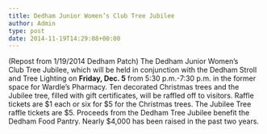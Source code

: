 ```yaml
---
title: Dedham Junior Women’s Club Tree Jubilee
author: Admin
type: post
date: 2014-11-19T14:29:08+00:00
---
```

(Repost from 1/19/2014 Dedham Patch) The Dedham Junior Women’s Club Tree Jubilee, which will be held in conjunction with the Dedham Stroll and Tree Lighting on **Friday, Dec. 5** from 5:30 p.m.-7:30 p.m. in the former space for Wardle’s Pharmacy. Ten decorated Christmas trees and the Jubilee tree, filled with gift certificates, will be raffled off to visitors. Raffle tickets are $1 each or six for $5 for the Christmas trees. The Jubilee Tree raffle tickets are $5. Proceeds from the Dedham Tree Jubilee benefit the Dedham Food Pantry. Nearly $4,000 has been raised in the past two years.
